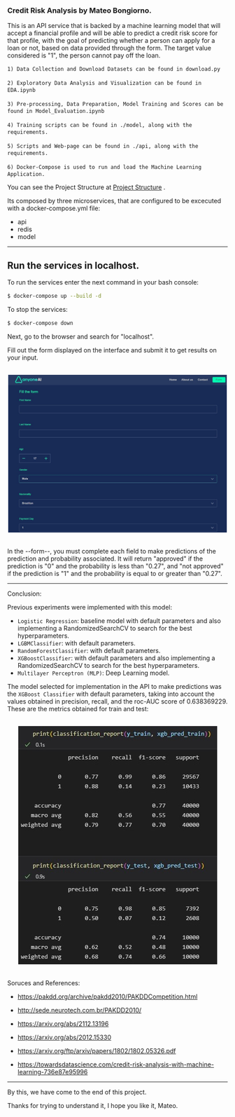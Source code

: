 ### Credit Risk Analysis by Mateo Bongiorno. 

This is an API service that is backed by a machine learning model that will accept a financial profile and will be able to predict a credit risk score for that profile, with the goal of predicting whether a person can apply for a loan or not, based on data provided through the form. The target value considered is "1", the person cannot pay off the loan.

<Here is what you need to see with respect to the steps followed...>

    1) Data Collection and Download Datasets can be found in download.py

    2) Exploratory Data Analysis and Visualization can be found in EDA.ipynb

    3) Pre-processing, Data Preparation, Model Training and Scores can be found in Model_Evaluation.ipynb

    4) Training scripts can be found in ./model, along with the requirements.

    5) Scripts and Web-page can be found in ./api, along with the requirements.

    6) Docker-Compose is used to run and load the Machine Learning Application. 

You can see the Project Structure at [Project Structure](proj_structure.md) .

Its composed by three microservices, that are configured to be excecuted with a docker-compose.yml file:

- api
- redis
- model

------------------------------------------------------------------------------------------------------

## Run the services in localhost.
To run the services enter the next command in your bash console:

```bash
$ docker-compose up --build -d
```

To stop the services:

```bash
$ docker-compose down
```

Next, go to the browser and search for "localhost".

Fill out the form displayed on the interface and submit it to get results on your input.

<div align="center"><br>
    <img src="api/static/images/formweb.jpg" width=500 height=360/>
</div><br>

In the --form--, you must complete each field to make predictions of the prediction and probability associated. It will return "approved" if the prediction is "0" and the probability is less than "0.27", and "not approved" if the prediction is "1" and the probability is equal to or greater than "0.27".

-------------------------------------------------------------------------------------------------------

Conclusion:

Previous experiments were implemented with this model:

- `Logistic Regression`: baseline model with default parameters and also implementing a RandomizedSearchCV to search for the best hyperparameters.
- `LGBMClassifier`: with default parameters.
- `RandomForestClassifier`: with default parameters.
- `XGBoostClassifier`: with default parameters and also implementing a RandomizedSearchCV to search for the best hyperparameters.
- `Multilayer Perceptron (MLP)`: Deep Learning model.

The model selected for implementation in the API to make predictions was the `XGBoost Classifier` with default parameters, taking into account the values obtained in precision, recall, and the roc-AUC score of 0.638369229.
These are the metrics obtained for train and test:

<div align="center"><br>
    <img src="api/static/images/xgb_metrics.jpg"/>
</div><br>

Soruces and References:

- https://pakdd.org/archive/pakdd2010/PAKDDCompetition.html

- http://sede.neurotech.com.br/PAKDD2010/

- https://arxiv.org/abs/2112.13196

- https://arxiv.org/abs/2012.15330

- https://arxiv.org/ftp/arxiv/papers/1802/1802.05326.pdf

- https://towardsdatascience.com/credit-risk-analysis-with-machine-learning-736e87e95996

--------------------------------------------------------------------------------------------------------

By this, we have come to the end of this project.

Thanks for trying to understand it, I hope you like it,
Mateo.
